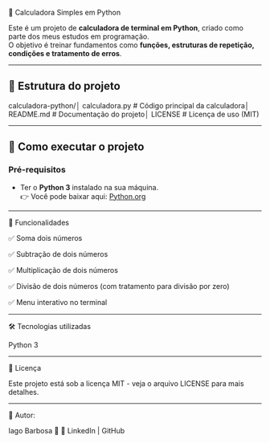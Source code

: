 🧮 Calculadora Simples em Python

Este é um projeto de **calculadora de terminal em Python**, criado como parte dos meus estudos em programação.  
O objetivo é treinar fundamentos como **funções, estruturas de repetição, condições e tratamento de erros**.

---

## 📂 Estrutura do projeto

 calculadora-python/│ calculadora.py # Código principal da calculadora│ README.md # Documentação do projeto│ LICENSE # Licença de uso (MIT)

---

## 🚀 Como executar o projeto

### Pré-requisitos
- Ter o **Python 3** instalado na sua máquina.  
  👉 Você pode baixar aqui: [Python.org](https://www.python.org/downloads/)

---

📖 Funcionalidades

✅ Soma dois números

✅ Subtração de dois números

✅ Multiplicação de dois números

✅ Divisão de dois números (com tratamento para divisão por zero)

✅ Menu interativo no terminal

---

🛠️ Tecnologias utilizadas

Python 3

---

📜 Licença

Este projeto está sob a licença MIT - veja o arquivo LICENSE
 para mais detalhes.

---
 
 👤 Autor:

Iago Barbosa 🚀
🔗 LinkedIn | GitHub
